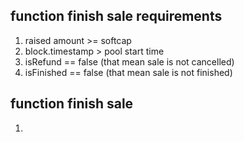 ## function finish sale requirements

1. raised amount >= softcap
2. block.timestamp > pool start time
3. isRefund == false (that mean sale is not cancelled)
4. isFinished == false (that mean sale is not finished)

## function finish sale

1.
